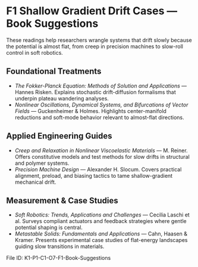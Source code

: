 # F1 Shallow Gradient Drift Cases — Book Suggestions

These readings help researchers wrangle systems that drift slowly because the potential is almost flat, from creep in precision machines to slow-roll control in soft robotics.

## Foundational Treatments
- *The Fokker-Planck Equation: Methods of Solution and Applications* — Hannes Risken. Explains stochastic drift-diffusion formalisms that underpin plateau wandering analyses.
- *Nonlinear Oscillations, Dynamical Systems, and Bifurcations of Vector Fields* — Guckenheimer & Holmes. Highlights center-manifold reductions and soft-mode behavior relevant to almost-flat directions.

## Applied Engineering Guides
- *Creep and Relaxation in Nonlinear Viscoelastic Materials* — M. Reiner. Offers constitutive models and test methods for slow drifts in structural and polymer systems.
- *Precision Machine Design* — Alexander H. Slocum. Covers practical alignment, preload, and biasing tactics to tame shallow-gradient mechanical drift.

## Measurement & Case Studies
- *Soft Robotics: Trends, Applications and Challenges* — Cecilia Laschi et al. Surveys compliant actuators and feedback strategies where gentle potential shaping is central.
- *Metastable Solids: Fundamentals and Applications* — Cahn, Haasen & Kramer. Presents experimental case studies of flat-energy landscapes guiding slow transitions in materials.

File ID: K1-P1-C1-O7-F1-Book-Suggestions
